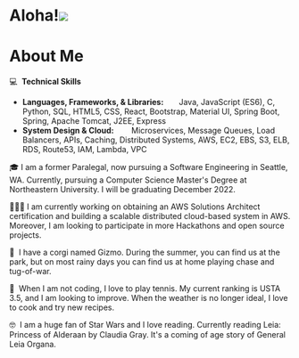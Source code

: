 Aloha!![](https://user-images.githubusercontent.com/18350557/176309783-0785949b-9127-417c-8b55-ab5a4333674e.gif)
=========================================================================================================================================

About Me
=========================================================================================================================================
💻&nbsp; <b>Technical Skills</b><br>
- <b>Languages, Frameworks, & Libraries:</b>	&nbsp;&nbsp;&nbsp;&nbsp;&nbsp;	Java, JavaScript (ES6), C, Python, SQL, HTML5, CSS, React, Bootstrap, Material UI, Spring Boot, Spring, Apache Tomcat, J2EE, Express <br>
- <b>System Design & Cloud:</b>&nbsp;&nbsp;&nbsp;&nbsp;&nbsp;&nbsp;&nbsp; Microservices, Message Queues, Load Balancers, APIs, Caching, Distributed Systems, AWS, EC2, EBS, S3, ELB, RDS, Route53, IAM, Lambda, VPC <br>


🎓 I am a former Paralegal, now pursuing a Software Engineering in Seattle, WA. Currently, pursuing a Computer Science Master's Degree at 
Northeastern University. I will be graduating December 2022.

👩🏽‍💻 I am currently working on obtaining an AWS Solutions Architect certification and building a scalable distributed cloud-based system in AWS. Moreover, I am looking to participate in more Hackathons and open source projects. 

🐶&nbsp; I have a corgi named Gizmo. During the summer, you can find us at the park, but on most rainy days you can find us at home playing chase and tug-of-war. 

🎾&nbsp; When I am not coding, I love to play tennis. My current ranking is USTA 3.5, and I am looking to improve. When the weather is no longer ideal, I love to cook and try new recipes. 

🤓&nbsp; I am a huge fan of Star Wars and I love reading. Currently reading Leia: Princess of Alderaan by Claudia Gray. It's a coming of age story of General Leia Organa. 

